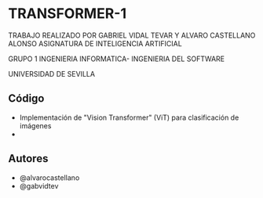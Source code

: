 
# TRANSFORMER-1
TRABAJO REALIZADO POR GABRIEL VIDAL TEVAR Y ALVARO CASTELLANO ALONSO
ASIGNATURA DE INTELIGENCIA ARTIFICIAL

GRUPO 1 INGENIERIA INFORMATICA- INGENIERIA DEL SOFTWARE

UNIVERSIDAD DE SEVILLA
## Código

 - Implementación de "Vision Transformer" (ViT) para clasificación de imágenes
 - 
 

## Autores

- @alvarocastellano
- @gabvidtev


